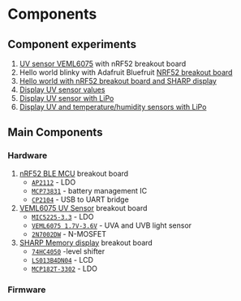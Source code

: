# Components

## Component experiments

1. [UV sensor VEML6075](uv-sensor
  ) with nRF52 breakout board
1. Hello world blinky with Adafruit Bluefruit [NRF52 breakout board](nrf52)
1. [Hello world with nRF52 breakout board and SHARP display](sharp-display)
1. [Display UV sensor values](display-uv)
1. [Display UV sensor with LiPo](display-uv-lipo)
1. [Display UV and temperature/humidity sensors with LiPo](display-sensors)

## Main Components

### Hardware

1. [nRF52 BLE MCU](https://cdn-learn.adafruit.com/assets/assets/000/052/793/original/microcontrollers_revgsch.png?1523067417) breakout board
    - [`AP2112`](https://cdn-shop.adafruit.com/product-files/2471/AP2112.pdf) - LDO
    - [`MCP73831`](https://cdn.sparkfun.com/assets/learn_tutorials/6/9/5/MCP738312.pdf) - battery management IC
    - [`CP2104`](https://www.silabs.com/documents/public/data-sheets/cp2104.pdf) - USB to UART bridge
1. [VEML6075 UV Sensor](https://cdn-learn.adafruit.com/assets/assets/000/062/587/original/adafruit_products_schem.png?1537993764) breakout board
    - [`MIC5225-3.3`](http://ww1.microchip.com/downloads/en/DeviceDoc/mic5225.pdf) - LDO
    - [`VEML6075 1.7V-3.6V`](https://www.vishay.com/docs/84304/veml6075.pdf) - UVA and UVB light sensor
    - [`2N7002DW`](http://www.farnell.com/datasheets/1900920.pdf) - N-MOSFET
1. [SHARP Memory display](https://github.com/adafruit/Adafruit-Sharp-Memory-Display) breakout board
    - [`74HC4050`](https://www.nxp.com/docs/en/data-sheet/74HC4050.pdf) -level shifter
    - [`LS013B4DN04`](https://cdn-shop.adafruit.com/datasheets/LS013B4DN04-3V_FPC-204284.pdf) - LCD
    - [`MCP182T-3302`](https://4donline.ihs.com/images/VipMasterIC/IC/MCHP/MCHPS04295/MCHPS04295-1.pdf) - LDO

### Firmware
